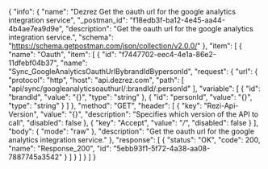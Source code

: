 {
  "info": {
    "name": "Dezrez Get the oauth url for the google analytics integration service",
    "_postman_id": "f18edb3f-ba12-4e45-aa44-4b4ae7ea9d9e",
    "description": "Get the oauth url for the google analytics integration service.",
    "schema": "https://schema.getpostman.com/json/collection/v2.0.0/"
  },
  "item": [
    {
      "name": "Oauth",
      "item": [
        {
          "id": "f7447702-eec4-4e1a-86e2-11dfebf04b37",
          "name": "Sync_GoogleAnalyticsOauthUrlBybrandIdBypersonId",
          "request": {
            "url": {
              "protocol": "http",
              "host": "api.dezrez.com",
              "path": [
                "api/sync/googleanalyticsoauthurl/:brandId/:personId"
              ],
              "variable": [
                {
                  "id": "brandId",
                  "value": "{}",
                  "type": "string"
                },
                {
                  "id": "personId",
                  "value": "{}",
                  "type": "string"
                }
              ]
            },
            "method": "GET",
            "header": [
              {
                "key": "Rezi-Api-Version",
                "value": "{}",
                "description": "Specifies which version of the API to call",
                "disabled": false
              },
              {
                "key": "Accept",
                "value": "*/*",
                "disabled": false
              }
            ],
            "body": {
              "mode": "raw"
            },
            "description": "Get the oauth url for the google analytics integration service."
          },
          "response": [
            {
              "status": "OK",
              "code": 200,
              "name": "Response_200",
              "id": "5ebb93f1-5f72-4a38-aa08-7887745a3542"
            }
          ]
        }
      ]
    }
  ]
}